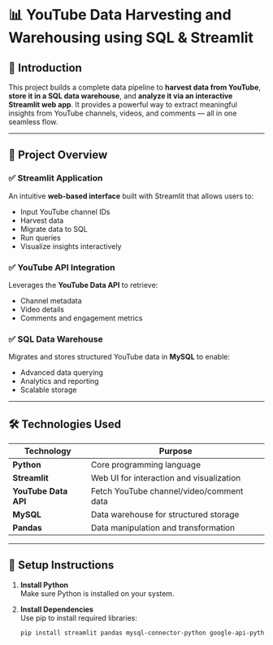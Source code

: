 # 📊 YouTube Data Harvesting and Warehousing using SQL & Streamlit

## 🚀 Introduction  
This project builds a complete data pipeline to **harvest data from YouTube**, **store it in a SQL data warehouse**, and **analyze it via an interactive Streamlit web app**. It provides a powerful way to extract meaningful insights from YouTube channels, videos, and comments — all in one seamless flow.
 
---
 
## 🧠 Project Overview   

### ✅ Streamlit Application  
An intuitive **web-based interface** built with Streamlit that allows users to:  
- Input YouTube channel IDs
- Harvest data  
- Migrate data to SQL
- Run queries
- Visualize insights interactively  

### ✅ YouTube API Integration      
Leverages the **YouTube Data API** to retrieve:
- Channel metadata
- Video details
- Comments and engagement metrics

### ✅ SQL Data Warehouse  
Migrates and stores structured YouTube data in **MySQL** to enable:
- Advanced data querying
- Analytics and reporting
- Scalable storage

---

## 🛠️ Technologies Used

| Technology | Purpose |
|------------|---------|
| **Python** | Core programming language |
| **Streamlit** | Web UI for interaction and visualization |
| **YouTube Data API** | Fetch YouTube channel/video/comment data |
| **MySQL** | Data warehouse for structured storage |
| **Pandas** | Data manipulation and transformation |

---

## 🧰 Setup Instructions

1. **Install Python**  
   Make sure Python is installed on your system.

2. **Install Dependencies**  
   Use pip to install required libraries:
   ```bash
   pip install streamlit pandas mysql-connector-python google-api-python-client
